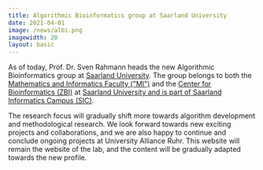 ```yaml
---
title: Algorithmic Bioinformatics group at Saarland University
date: 2021-04-01
image: /news/albi.png
imagewidth: 20
layout: basic
---
```


As of today, Prof. Dr. Sven Rahmann heads the new Algorithmic Bioinformatics group at [Saarland University](https://www.uni-saarland.de/en/home.html).
The group belongs to both the [Mathematics and Informatics Faculty ("MI")](https://www.uni-saarland.de/en/department/department-of-computer-science.html) and the [Center for Bioinformatics (ZBI)](https://zbi-www.bioinf.uni-sb.de/en) at [Saarland University and is part of Saarland Informatics Campus (SIC)](https://saarland-informatics-campus.de/en/).

The research focus will gradually shift more towards algorithm development and methodological research.
We look forward towards new exciting projects and collaborations, and we are also happy to continue and conclude ongoing projects at University Alliance Ruhr.
This website will remain the website of the lab, and the content will be gradually adapted towards the new profile.